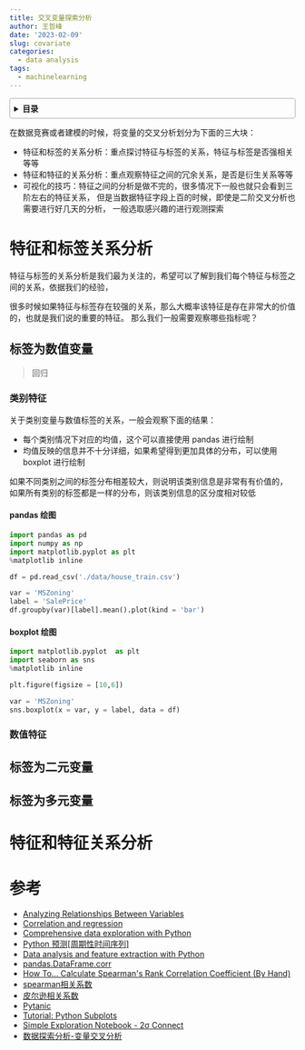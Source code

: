 ```yaml
---
title: 交叉变量探索分析
author: 王哲峰
date: '2023-02-09'
slug: covariate
categories:
  - data analysis
tags:
  - machinelearning
---
```


<style>
details {
    border: 1px solid #aaa;
    border-radius: 4px;
    padding: .5em .5em 0;
}
summary {
    font-weight: bold;
    margin: -.5em -.5em 0;
    padding: .5em;
}
details[open] {
    padding: .5em;
}
details[open] summary {
    border-bottom: 1px solid #aaa;
    margin-bottom: .5em;
}
</style>

<details><summary>目录</summary><p>

- [特征和标签关系分析](#特征和标签关系分析)
  - [标签为数值变量](#标签为数值变量)
    - [类别特征](#类别特征)
      - [pandas 绘图](#pandas-绘图)
      - [boxplot 绘图](#boxplot-绘图)
    - [数值特征](#数值特征)
  - [标签为二元变量](#标签为二元变量)
  - [标签为多元变量](#标签为多元变量)
- [特征和特征关系分析](#特征和特征关系分析)
- [参考](#参考)
</p></details><p></p>


在数据竞赛或者建模的时候，将变量的交叉分析划分为下面的三大块：

* 特征和标签的关系分析：重点探讨特征与标签的关系，特征与标签是否强相关等等
* 特征和特征的关系分析：重点观察特征之间的冗余关系，是否是衍生关系等等
* 可视化的技巧：特征之间的分析是做不完的，很多情况下一般也就只会看到三阶左右的特征关系，
  但是当数据特征字段上百的时候，即使是二阶交叉分析也需要进行好几天的分析，
  一般选取感兴趣的进行观测探索

# 特征和标签关系分析

特征与标签的关系分析是我们最为关注的，希望可以了解到我们每个特征与标签之间的关系，依据我们的经验，

很多时候如果特征与标签存在较强的关系，那么大概率该特征是存在非常大的价值的，也就是我们说的重要的特征。
那么我们一般需要观察哪些指标呢？

## 标签为数值变量

> 回归

### 类别特征

关于类别变量与数值标签的关系，一般会观察下面的结果：

* 每个类别情况下对应的均值，这个可以直接使用 pandas 进行绘制
* 均值反映的信息并不十分详细，如果希望得到更加具体的分布，可以使用 boxplot 进行绘制

如果不同类别之间的标签分布相差较大，则说明该类别信息是非常有有价值的，
如果所有类别的标签都是一样的分布，则该类别信息的区分度相对较低

#### pandas 绘图

```python
import pandas as pd
import numpy as np
import matplotlib.pyplot as plt
%matplotlib inline

df = pd.read_csv('./data/house_train.csv') 

var = 'MSZoning'
label = 'SalePrice'
df.groupby(var)[label].mean().plot(kind = 'bar')
```

#### boxplot 绘图

```python
import matplotlib.pyplot  as plt
import seaborn as sns
%matplotlib inline

plt.figure(figsize = [10,6])

var = 'MSZoning'
sns.boxplot(x = var, y = label, data = df)
```

### 数值特征



## 标签为二元变量

## 标签为多元变量




# 特征和特征关系分析

# 参考

* [Analyzing Relationships Between Variables]()
* [Correlation and regression]()
* [Comprehensive data exploration with Python]()
* [Python 预测[周期性时间序列]]()
* [Data analysis and feature extraction with Python]()
* [pandas.DataFrame.corr]()
* [How To... Calculate Spearman's Rank Correlation Coefficient (By Hand)]()
* [spearman相关系数]()
* [皮尔逊相关系数]()
* [Pytanic]()
* [Tutorial: Python Subplots]()
* [Simple Exploration Notebook - 2σ Connect]()
* [数据探索分析-变量交叉分析](https://mp.weixin.qq.com/s?__biz=Mzk0NDE5Nzg1Ng==&mid=2247493301&idx=1&sn=9e0b8719083510c8625d37facb8c691d&chksm=c32aff3af45d762c27cee8b53099ce93877228c8646477c25b249c351f3d9a4cef8680defc51&scene=21#wechat_redirect)

